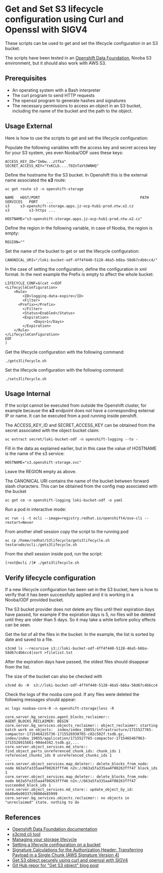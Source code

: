 # Get and Set S3 lifecycle configuration using Curl and Openssl with SIGV4

These scripts can be used to get and set the lifecycle configuration in an S3 bucket.

The scripts have been tested in an [Openshift Data Foundation](https://access.redhat.com/documentation/en-us/red_hat_openshift_data_foundation/4.14), Nooba S3 environment, but it should also work with AWS S3.

## Prerequisites

- An operating system with a Bash interpreter
- The curl program to send HTTP requests
- The openssl program to generate hashes and signatures
- The necessary permissions to access an object in an S3 bucket, including the name of the bucket and the path to the object.


## Usage External

Here is how to use the scripts to get and set the lifecycle configuration:

Populate the following variables with the access key and secret access key for your S3 system, yes even Nooba/ODF uses these keys:

```
ACCESS_KEY_ID="Im6w...ztTka"
SECRET_ACCESS_KEY="YxKCLb....T0ZnTaVtOWNHQ"
```

Define the hostname for the S3 bucket.  In Openshift this is the external name associated the **s3** route:
```
oc get route s3 -n openshift-storage

NAME   HOST/PORT                                              PATH   SERVICES   PORT   	...
s3 	   s3-openshift-storage.apps.jz-ocp-hub1-prod.ntw.o2.cz          s3         s3-https ...

HOSTNAME="s3-openshift-storage.apps.jz-ocp-hub1-prod.ntw.o2.cz"
```

Define the region in the following variable, in case of Nooba, the region is empty:
```
REGION=""
```
Set the name of the bucket to get or set the lifecycle configuration:
```
CANONICAL_URI="/loki-bucket-odf-4ff4f440-5128-46a5-b6ba-58d67c4b6cc4/"
```
In the case of setting the configuration, define the configuration in xml format. In the next example the Prefix is empty to affect the whole bucket:

```
LIFECYCLE_CONF=$(cat <<EOF
<LifecycleConfiguration>
    <Rule>
        <ID>logging-data-expire</ID>
        <Filter>
	  <Prefix></Prefix>
        </Filter>
        <Status>Enabled</Status>
        <Expiration>
             <Days>1</Days>
        </Expiration>
    </Rule>
</LifecycleConfiguration>
EOF
)
```
Get the lifecycle configuration with the following command:

```
./gets3lifecycle.sh
````

Set the lifecycle configuration with the following command:
````
./sets3lifecycle.sh
````

## Usage Internal 

If the script cannot be executed from outside the Openshift cluster, for example because the **s3** endpoint does not have a corresponding external IP or name.  It can be executed from a pod running inside penshift.

The ACCESS_KEY_ID and SECRET_ACCESS_KEY can be obtained from the secret associated with the object bucket claim:
````
oc extract secret/loki-bucket-odf -n openshift-logging --to -
````

Fill in the data as explained earlier, but in this case the value of HOSTNAME is the name of the s3 service:
````
HOSTNAME="s3.openshift-storage.svc"
````
Leave the REGION empty as above.

The CANONICAL URI contains the name of the bucket between forward slash characters.  This can be obtained from the config map associated with the bucket
````
oc get cm -n openshift-logging loki-bucket-odf -o yaml
````

Run a pod in interactive mode:
````
oc run -i -t ocli --image=registry.redhat.io/openshift4/ose-cli --restart=Never
````
From another shell session copy the script to the running pod
````
oc cp /home/redhat/S3lifecycle/gets3lifecycle.sh testarudo/ocli:/gets3lifecycle.sh
````
From the shell session inside pod, run the script:
````
[root@ocli /]# ./gets3lifecycle.sh
````

## Verify lifecycle configuration

If a new lifecycle configuration has been set in the S3 bucket, here is how to verify that it has been successfully applied and it is working in a Nooba/ODF provided bucket.

The S3 bucket provider does not delete any files until their expiration days have passed, for example if the expiration days is 5, no files will be deleted until they are older than 5 days.  So it may take a while before policy effects can be seen.

Get the list of all the files in the bucket.  In the example, the list is sorted by date and saved to a file.
```
s3cmd ls --recursive s3://loki-bucket-odf-4ff4f440-5128-46a5-b6ba-58d67c4b6cc4|sort >filelist.txt
```

After the expiration days have passed, the oldest files should disappear from the list.

The size of the bucket can also be checked with
```
s3cmd du -H  s3://loki-bucket-odf-4ff4f440-5128-46a5-b6ba-58d67c4b6cc4
```

Check the logs of the nooba core pod. If any files were deleted the following messages should appear:
```
oc logs noobaa-core-0 -n openshift-storage|less -R

core.server.bg_services.agent_blocks_reclaimer:: AGENT_BLOCKS_RECLAIMER: BEGIN
core.server.bg_services.objects_reclaimer:: object_reclaimer: starting batch work on objects:  index/index_19855/infrastructure/1715527765-compactor-1715464235736-1715526930765-c02c502f.tsdb.gz, index/index_19855/application/1715527765-compactor-1715465467963-1715526915661-90de4342.tsdb.gz,...
core.server.object_services.md_store:: find_object_parts_unreferenced_chunk_ids: chunk_ids 1 referenced_chunks_ids 0 unreferenced_chunks_ids 1
...
core.server.object_services.map_deleter:: delete_blocks_from_node: node 663a5fa335aa4f00263fff46 n2n://663a5fa335aa4f00263fff47 block_ids 1
core.server.object_services.map_deleter:: delete_blocks_from_node: node 663a5fa335aa4f00263fff46 n2n://663a5fa335aa4f00263fff47 succeeded_block_ids 1
core.server.object_services.md_store:: update_object_by_id: 6640e0e90337c9000de85999
core.server.bg_services.objects_reclaimer:: no objects in "unreclaimed" state. nothing to do
```

## References
* [Openshift Data Foundation documentation](https://access.redhat.com/documentation/en-us/red_hat_openshift_data_foundation/4.14)
* [s3cmd cli tool](https://github.com/s3tools)
* [Managing your storage lifecycle](https://docs.aws.amazon.com/AmazonS3/latest/userguide/object-lifecycle-mgmt.html)
* [Setting a lifecycle configuration on a bucket](https://docs.aws.amazon.com/AmazonS3/latest/userguide/how-to-set-lifecycle-configuration-intro.html)
* [Signature Calculations for the Authorization Header: Transferring Payload in a Single Chunk (AWS Signature Version 4)](https://docs.aws.amazon.com/AmazonS3/latest/API/sig-v4-header-based-auth.html)
* [Get S3 object securely using curl and openssl with SIGV4](https://blog.revolve.team/2023/01/19/s3-object-securely-curl-openssl-sigv4/)
* [Git Hub repor for "Get S3 object" blog post](https://github.com/ReyanL/get-object-s3)
